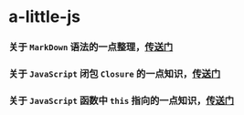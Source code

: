# a-little-js

### 关于 `MarkDown` 语法的一点整理，[传送门][markdown]
### 关于 `JavaScript` 闭包 `Closure` 的一点知识，[传送门][closure]
### 关于 `JavaScript` 函数中 `this` 指向的一点知识，[传送门][this]

[markdown]: ./doc/md.md
[closure]: ./doc/closure.md
[this]: ./doc/this.md
